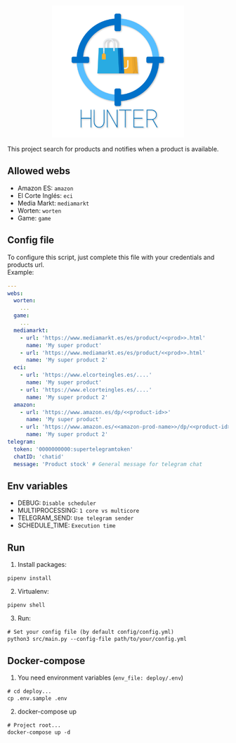 <p align="center">
  <img src=".github/hunter.png" width="300" />
</p>

This project search for products and notifies when a product is available.

## Allowed webs
* Amazon ES: `amazon`
* El Corte Inglés: `eci`
* Media Markt: `mediamarkt`
* Worten: `worten`
* Game: `game`

## Config file
To configure this script, just complete this file with your credentials and products url.
<br>Example:

```yaml
---
webs:
  worten:
    ...
  game:
    ...
  mediamarkt:
    - url: 'https://www.mediamarkt.es/es/product/<<prod>>.html'
      name: 'My super product'
    - url: 'https://www.mediamarkt.es/es/product/<<prod>>.html'
      name: 'My super product 2'
  eci:
    - url: 'https://www.elcorteingles.es/....'
      name: 'My super product'
    - url: 'https://www.elcorteingles.es/....'
      name: 'My super product 2'
  amazon:
    - url: 'https://www.amazon.es/dp/<<product-id>>'
      name: 'My super product'
    - url: 'https://www.amazon.es/<<amazon-prod-name>>/dp/<<product-id>>'
      name: 'My super product 2'
telegram:
  token: '0000000000:supertelegramtoken'
  chatID: 'chatid'
  message: 'Product stock' # General message for telegram chat
```

## Env variables
* DEBUG: `Disable scheduler`
* MULTIPROCESSING: `1 core vs multicore`
* TELEGRAM_SEND: `Use telegram sender`
* SCHEDULE_TIME: `Execution time`

## Run
1. Install packages: 
```shell 
pipenv install
```
2. Virtualenv:
```shell 
pipenv shell
```
3. Run:
```shell
# Set your config file (by default config/config.yml)
python3 src/main.py --config-file path/to/your/config.yml
```

## Docker-compose
1. You need environment variables (`env_file: deploy/.env`)
```shell
# cd deploy...
cp .env.sample .env
```

2. docker-compose up
```shell
# Project root...
docker-compose up -d
```
